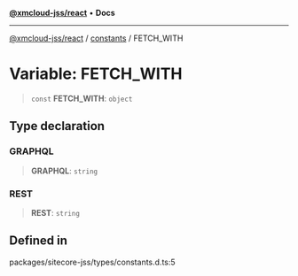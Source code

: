 [**@xmcloud-jss/react**](../../../README.md) • **Docs**

***

[@xmcloud-jss/react](../../../README.md) / [constants](../README.md) / FETCH\_WITH

# Variable: FETCH\_WITH

> `const` **FETCH\_WITH**: `object`

## Type declaration

### GRAPHQL

> **GRAPHQL**: `string`

### REST

> **REST**: `string`

## Defined in

packages/sitecore-jss/types/constants.d.ts:5
